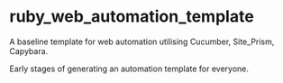 # ruby_web_automation_template
A baseline template for web automation utilising Cucumber, Site_Prism, Capybara.

Early stages of generating an automation template for everyone.
